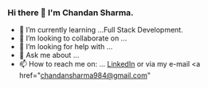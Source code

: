 ### Hi there 👋 I'm Chandan Sharma.


<!-- **iChandansharma/iChandansharma** is a ✨ _special_ ✨ repository because its `README.md` (this file) appears on your GitHub profile. -->
<!-- 
Here are some ideas to get you started:

- 🔭 I’m currently working on ... -->
- 🌱 I’m currently learning ...Full Stack Development.
- 👯 I’m looking to collaborate on ...
- 🤔 I’m looking for help with ...
- 💬 Ask me about ...
- 📫 How to reach me on: ... <a href="https://www.linkedin.com/in/chandan-sharma-5ab82b153/" rel="nofollow">LinkedIn</a> or via my e-mail <a href="chandansharma984@gmail.com"
<!-- - 😄 Pronouns: ...
- ⚡ Fun fact: ... -->

